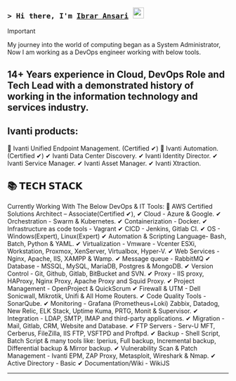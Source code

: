 ### <samp>&gt; Hi there, I'm <a href="https://linktr.ee/ibraransari" target="_blank">Ibrar Ansari</a> <img src="https://media.giphy.com/media/hvRJCLFzcasrR4ia7z/giphy.gif" width="25"> </samp>

> [!IMPORTANT]
>
> My journey into the world of computing began as a System Administrator, Now I am working as a DevOps engineer working with below tools.

## 14+ Years experience in Cloud, DevOps Role and Tech Lead with a demonstrated history of working in the information technology and services industry. 

## Ivanti products:
📌 Ivanti Unified Endpoint Management. (Certified ✔)
📌 Ivanti Automation. (Certified ✔)
✔ Ivanti Data Center Discovery.
✔ Ivanti Identity Director.
✔ Ivanti Service Manager.
✔ Ivanti Asset Manager.
✔ Ivanti Xtraction.

## 📚 𝗧𝗘𝗖𝗛 𝗦𝗧𝗔𝗖𝗞
Currently Working With The Below DevOps & IT Tools:
📌 AWS Certified Solutions Architect – Associate(Certified ✔), 
✔ Cloud - Azure & Google.
✔ Orchestration - Swarm & Kubernetes.
✔ Containerization - Docker.
✔ Infrastructure as code tools - Vagrant
✔ CICD - Jenkins, Gitlab CI.
✔ OS - Windows(Expert), Linux(Expert)
✔ Automation & Scripting Language- Bash, Batch, Python & YAML.
✔ Virtualization - Vmware - Vcenter ESXi, Workstation, Proxmox, XenServer, Virtualbox, Hyper-V.
✔ Web Services - Nginx, Apache, IIS, XAMPP & Wamp.
✔ Message queue - RabbitMQ
✔ Database - MSSQL, MySQL, MariaDB, Postgres & MongoDB.
✔ Version Control - Git, Github, Gitlab, BitBucket and SVN.
✔ Proxy - IIS proxy, HAProxy, Nginx Proxy, Apache Proxy and Squid Proxy.
✔ Project Management - OpenProject & QuickScrum
✔ Firewall & UTM - Dell Sonicwall, Mikrotik, Unifi & All Home Routers.
✔ Code Quality Tools - SonarQube.
✔ Monitoring - Grafana (Prometheus+Loki) Zabbix, Datadog, New Relic, ELK Stack, Uptime Kuma, PRTG, Monit & Supervisor.
✔ Integration - LDAP, SMTP, IMAP and third-party applications.
✔ Migration - Mail, Gitlab, CRM, Website and Database.
✔ FTP Servers - Serv-U MFT, Cerberus, FileZilla, IIS FTP, VSFTPD and Proftpd.
✔ Backup - Shell Script, Batch Script & many tools like: Iperius, Full backup, Incremental backup, Differential backup & Mirror backup.
✔ Vulnerability Scan & Patch Management - Ivanti EPM, ZAP Proxy, Metasploit, Wireshark & Nmap.
✔ Active Directory - Basic
✔ Documentation/Wiki - WikiJS

---

<!--
**meibraransari/meibraransari** is a ✨ _special_ ✨ repository because its `README.md` (this file) appears on your GitHub profile.

Here are some ideas to get you started:

- 🔭 I’m currently working on ...
- 🌱 I’m currently learning ...
- 👯 I’m looking to collaborate on ...
- 🤔 I’m looking for help with ...
- 💬 Ask me about ...
- 📫 How to reach me: ...
- 😄 Pronouns: ...
- ⚡ Fun fact: ...


<h3 align="left">Connect with me:</h3>
<p align="left">
<a href="https://twitter.com/shadirmuhammedh" target="blank"><img align="center" src="https://raw.githubusercontent.com/rahuldkjain/github-profile-readme-generator/master/src/images/icons/Social/twitter.svg" alt="shadirmuhammedh" height="30" width="40" /></a>
<a href="https://www.linkedin.com/in/muhammedhshadir/" target="blank"><img align="center" src="https://raw.githubusercontent.com/rahuldkjain/github-profile-readme-generator/master/src/images/icons/Social/linked-in-alt.svg" alt="https://www.linkedin.com/in/muhammedhshadir/" height="30" width="40" /></a>
<a href="https://stackoverflow.com/users/21383227/muhammedh-shadir" target="blank"><img align="center" src="https://raw.githubusercontent.com/rahuldkjain/github-profile-readme-generator/master/src/images/icons/Social/stack-overflow.svg" alt="https://stackoverflow.com/users/21383227/muhammedh-shadir" height="30" width="40" /></a>
<a href="https://web.facebook.com/muhammedh.shadir/" target="blank"><img align="center" src="https://raw.githubusercontent.com/rahuldkjain/github-profile-readme-generator/master/src/images/icons/Social/facebook.svg" alt="https://web.facebook.com/muhammedh.shadir/" height="30" width="40" /></a>
<a href="https://www.instagram.com/muhammedhshadir/" target="blank"><img align="center" src="https://raw.githubusercontent.com/rahuldkjain/github-profile-readme-generator/master/src/images/icons/Social/instagram.svg" alt="https://www.instagram.com/muhammedhshadir/" height="30" width="40" /></a>
</p>

<h3 align="left">Languages and Tools:</h3>
<p align="left"> <a href="https://www.arduino.cc/" target="_blank" rel="noreferrer"> <img src="https://cdn.worldvectorlogo.com/logos/arduino-1.svg" alt="arduino" width="40" height="40"/> </a> <a href="https://babeljs.io/" target="_blank" rel="noreferrer"> <img src="https://www.vectorlogo.zone/logos/babeljs/babeljs-icon.svg" alt="babel" width="40" height="40"/> </a> <a href="https://getbootstrap.com" target="_blank" rel="noreferrer"> <img src="https://raw.githubusercontent.com/devicons/devicon/master/icons/bootstrap/bootstrap-plain-wordmark.svg" alt="bootstrap" width="40" height="40"/> </a> <a href="https://www.chartjs.org" target="_blank" rel="noreferrer"> <img src="https://www.chartjs.org/media/logo-title.svg" alt="chartjs" width="40" height="40"/> </a> <a href="https://www.w3schools.com/cs/" target="_blank" rel="noreferrer"> <img src="https://raw.githubusercontent.com/devicons/devicon/master/icons/csharp/csharp-original.svg" alt="csharp" width="40" height="40"/> </a> <a href="https://www.w3schools.com/css/" target="_blank" rel="noreferrer"> <img src="https://raw.githubusercontent.com/devicons/devicon/master/icons/css3/css3-original-wordmark.svg" alt="css3" width="40" height="40"/> </a> <a href="https://expressjs.com" target="_blank" rel="noreferrer"> <img src="https://raw.githubusercontent.com/devicons/devicon/master/icons/express/express-original-wordmark.svg" alt="express" width="40" height="40"/> </a> <a href="https://www.figma.com/" target="_blank" rel="noreferrer"> <img src="https://www.vectorlogo.zone/logos/figma/figma-icon.svg" alt="figma" width="40" height="40"/> </a> <a href="https://git-scm.com/" target="_blank" rel="noreferrer"> <img src="https://www.vectorlogo.zone/logos/git-scm/git-scm-icon.svg" alt="git" width="40" height="40"/> </a> <a href="https://heroku.com" target="_blank" rel="noreferrer"> <img src="https://www.vectorlogo.zone/logos/heroku/heroku-icon.svg" alt="heroku" width="40" height="40"/> </a> <a href="https://www.w3.org/html/" target="_blank" rel="noreferrer"> <img src="https://raw.githubusercontent.com/devicons/devicon/master/icons/html5/html5-original-wordmark.svg" alt="html5" width="40" height="40"/> </a> <a href="https://www.invisionapp.com/" target="_blank" rel="noreferrer"> <img src="https://www.vectorlogo.zone/logos/invisionapp/invisionapp-icon.svg" alt="invision" width="40" height="40"/> </a> <a href="https://developer.mozilla.org/en-US/docs/Web/JavaScript" target="_blank" rel="noreferrer"> <img src="https://raw.githubusercontent.com/devicons/devicon/master/icons/javascript/javascript-original.svg" alt="javascript" width="40" height="40"/> </a> <a href="https://www.linux.org/" target="_blank" rel="noreferrer"> <img src="https://raw.githubusercontent.com/devicons/devicon/master/icons/linux/linux-original.svg" alt="linux" width="40" height="40"/> </a> <a href="https://mariadb.org/" target="_blank" rel="noreferrer"> <img src="https://www.vectorlogo.zone/logos/mariadb/mariadb-icon.svg" alt="mariadb" width="40" height="40"/> </a> <a href="https://materializecss.com/" target="_blank" rel="noreferrer"> <img src="https://raw.githubusercontent.com/prplx/svg-logos/5585531d45d294869c4eaab4d7cf2e9c167710a9/svg/materialize.svg" alt="materialize" width="40" height="40"/> </a> <a href="https://www.mongodb.com/" target="_blank" rel="noreferrer"> <img src="https://raw.githubusercontent.com/devicons/devicon/master/icons/mongodb/mongodb-original-wordmark.svg" alt="mongodb" width="40" height="40"/> </a> <a href="https://www.mysql.com/" target="_blank" rel="noreferrer"> <img src="https://raw.githubusercontent.com/devicons/devicon/master/icons/mysql/mysql-original-wordmark.svg" alt="mysql" width="40" height="40"/> </a> <a href="https://nodejs.org" target="_blank" rel="noreferrer"> <img src="https://raw.githubusercontent.com/devicons/devicon/master/icons/nodejs/nodejs-original-wordmark.svg" alt="nodejs" width="40" height="40"/> </a> <a href="https://www.php.net" target="_blank" rel="noreferrer"> <img src="https://raw.githubusercontent.com/devicons/devicon/master/icons/php/php-original.svg" alt="php" width="40" height="40"/> </a> <a href="https://postman.com" target="_blank" rel="noreferrer"> <img src="https://www.vectorlogo.zone/logos/getpostman/getpostman-icon.svg" alt="postman" width="40" height="40"/> </a> <a href="https://reactjs.org/" target="_blank" rel="noreferrer"> <img src="https://raw.githubusercontent.com/devicons/devicon/master/icons/react/react-original-wordmark.svg" alt="react" width="40" height="40"/> </a> <a href="https://sass-lang.com" target="_blank" rel="noreferrer"> <img src="https://raw.githubusercontent.com/devicons/devicon/master/icons/sass/sass-original.svg" alt="sass" width="40" height="40"/> </a> </p>


-->
